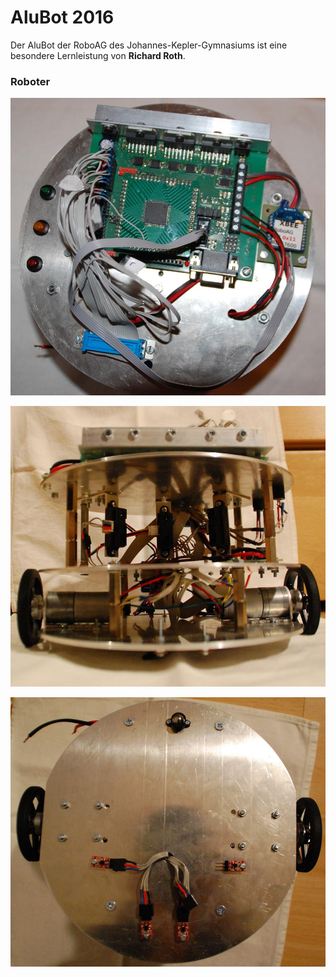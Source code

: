 # AluBot 2016

Der AluBot der RoboAG des Johannes-Kepler-Gymnasiums ist eine besondere Lernleistung von <b>Richard Roth</b>.

### Roboter
![AluBot fotografiert von oben](Bilder/AluBot_oben.jpg)

![AluBot fotografiert von vorn](Bilder/AluBot_vorn.jpg)

![AluBot fotografiert von unten](Bilder/AluBot_unten.jpg)

